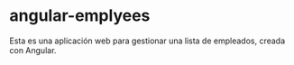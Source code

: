 # angular-emplyees
Esta es una aplicación web para gestionar una lista de empleados, creada con Angular.
